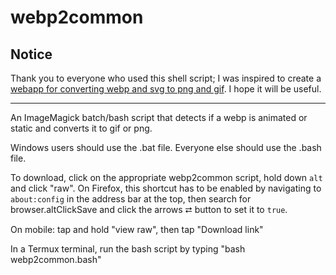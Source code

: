 # webp2common

## Notice

Thank you to everyone who used this shell script; I was inspired to create a [webapp for converting webp and svg to png and gif](https://github.com/Thysbelon/WebpSvg2common). I hope it will be useful.

---

An ImageMagick batch/bash script that detects if a webp is animated or static and converts it to gif or png.

Windows users should use the .bat file. Everyone else should use the .bash file.

To download, click on the appropriate webp2common script, hold down `alt` and click "raw". On Firefox, this shortcut has to be enabled by navigating to `about:config` in the address bar at the top, then search for browser.altClickSave and click the arrows ⮂ button to set it to `true`.

On mobile: tap and hold "view raw", then tap "Download link"

In a Termux terminal, run the bash script by typing "bash webp2common.bash"
